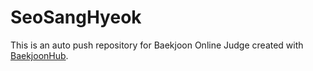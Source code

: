 # SeoSangHyeok
This is an auto push repository for Baekjoon Online Judge created with [BaekjoonHub](https://github.com/BaekjoonHub/BaekjoonHub).
